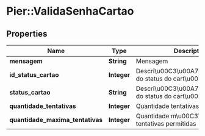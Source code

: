 # Pier::ValidaSenhaCartao

## Properties
Name | Type | Description | Notes
------------ | ------------- | ------------- | -------------
**mensagem** | **String** | Mensagem | [optional] 
**id_status_cartao** | **Integer** | Descri\u00C3\u00A7\u00C3\u00A3o do status do cart\u00C3\u00A3o | [optional] 
**status_cartao** | **String** | Descri\u00C3\u00A7\u00C3\u00A3o do status do cart\u00C3\u00A3o | [optional] 
**quantidade_tentativas** | **Integer** | Quantidade tentativas | [optional] 
**quantidade_maxima_tentativas** | **Integer** | Quantidade m\u00C3\u00A1xima tentativas permitidas | [optional] 



